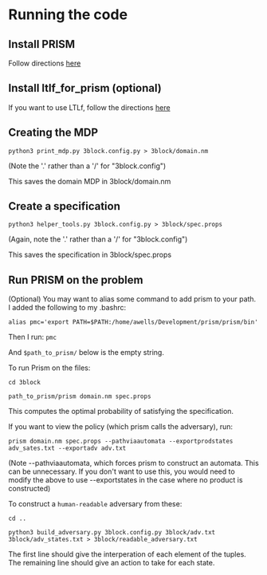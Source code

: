 # Running the code

## Install PRISM
Follow directions [here](https://github.com/prismmodelchecker/prism)

## Install ltlf_for_prism (optional)
If you want to use LTLf, follow the directions [here](https://github.com/andrewmw94/ltlf_prism)



## Creating the MDP

```python3 print_mdp.py 3block.config.py > 3block/domain.nm```

(Note the '.' rather than a '/' for "3block.config")

This saves the domain MDP in 3block/domain.nm

## Create a specification

```python3 helper_tools.py 3block.config.py > 3block/spec.props```

(Again, note the '.' rather than a '/' for "3block.config")

This saves the specification in 3block/spec.props


## Run PRISM on the problem

(Optional) You may want to alias some command to add prism to your path. I added the following to my .bashrc:

```alias pmc='export PATH=$PATH:/home/awells/Development/prism/prism/bin'```

Then I run:
```pmc```

And ``$path_to_prism/`` below is the empty string.

To run Prism on the files:

```cd 3block```

```path_to_prism/prism domain.nm spec.props```


This computes the optimal probability of satisfying the specification.

If you want to view the policy (which prism calls the adversary), run:

```prism domain.nm spec.props --pathviaautomata --exportprodstates adv_sates.txt --exportadv adv.txt```

(Note --pathviaautomata, which forces prism to construct an automata. This can be unnecessary. If you don't want to use this, you would need to modify the above to use --exportstates in the case where no product is constructed)

To construct a ``human-readable`` adversary from these:

```cd ..```

```python3 build_adversary.py 3block.config.py 3block/adv.txt 3block/adv_states.txt > 3block/readable_adversary.txt```

The first line should give the interperation of each element of the tuples. The remaining line should give an action to take for each state.
